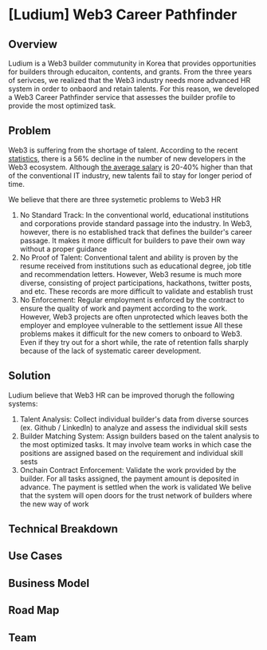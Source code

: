 # [Ludium] Web3 Career Pathfinder

## Overview
Ludium is a Web3 builder commutunity in Korea that provides opportunities for builders through educaiton, contents, and grants. From the three years of serivces, we realized that the Web3 industry needs more advanced HR system in order to onbaord and retain talents. For this reason, we developed a Web3 Career Pathfinder service that assesses the builder profile to provide the most optimized task. 

## Problem
Web3 is suffering from the shortage of talent. According to the recent [statistics](https://www.developerreport.com/), there is a 56% decline in the number of new developers in the Web3 ecosystem. Although [the average salary](https://bridgeteams.com/blog/overview-of-web3-developer-salary-median-pay-bonuses-and-benefits/) is 20-40% higher than that of the conventional IT industry, new talents fail to stay for longer period of time. 

We believe that there are three systemetic problems to Web3 HR
1. No Standard Track: In the conventional world, educational institutions and corporations provide standard passage into the industry. In Web3, however, there is no established track that defines the builder's career passage. It makes it more difficult for builders to pave their own way without a proper guidance
2. No Proof of Talent: Conventional talent and ability is proven by the resume received from institutions such as educational degree, job title and recommendation letters. However, Web3 resume is much more diverse, consisting of project participations, hackathons, twitter posts, and etc. These records are more difficult to validate and establish trust
3. No Enforcement: Regular employment is enforced by the contract to ensure the quality of work and payment according to the work. However, Web3 projects are often unprotected which leaves both the employer and employee vulnerable to the settlement issue
All these problems makes it difficult for the new comers to onboard to Web3. Even if they try out for a short while, the rate of retention falls sharply because of the lack of systematic career development.

## Solution
Ludium believe that Web3 HR can be improved thorugh the following systems:
1. Talent Analysis: Collect individual builder's data from diverse sources (ex. Github / LinkedIn) to analyze and assess the individual skill sests
2. Builder Matching System: Assign builders based on the talent analysis to the most optimized tasks. It may involve team works in which case the positions are assigned based on the requirement and individual skill sests
3. Onchain Contract Enforcement: Validate the work provided by the builder. For all tasks assigned, the payment amount is deposited in advance. The payment is settled when the work is validated
We belive that the system will open doors for the trust network of builders where the new way of work 

## Technical Breakdown

## Use Cases

## Business Model

## Road Map

## Team
